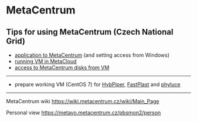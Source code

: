 # MetaCentrum

Tips for using MetaCentrum (Czech National Grid)  
---
* [application to MetaCentrum](Application_to_MetaCentrum.md) (and setting access from Windows)
* [running VM in MetaCloud](How_to_run_VM_in_MetaCentrum.md)
* [access to MetaCentrum disks from VM](How_to_map_MetaCentrum_disks_as_local.md)
---
* prepare working VM (CentOS 7) for [HybPiper](install_HybPiper_CentOS.sh), [FastPlast](install_FastPlast_CentOS.sh) and [phyluce](install_phyluce_CentOS.sh)
---
  
MetaCentrum wiki
https://wiki.metacentrum.cz/wiki/Main_Page  

Personal view
https://metavo.metacentrum.cz/pbsmon2/person
